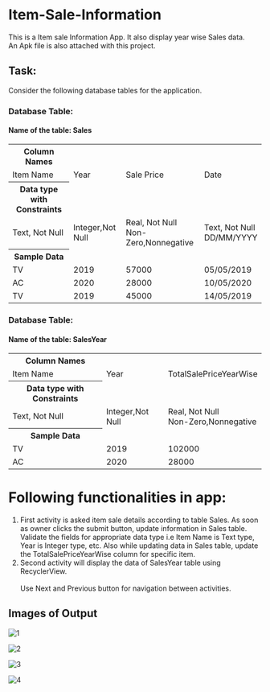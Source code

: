 # Item-Sale-Information
This is a Item sale Information App. It also display year wise  Sales data.
<br> An Apk file is also attached with this project.

## Task:
Consider the following database tables for the application.<br>
### Database Table:<br>
#### Name of the table: Sales
<table>
<tr>
  <th>Column Names</th>
</tr>
<tr>
    <td>Item Name</td>
    <td>Year</td>
    <td>Sale Price</td>
    <td>Date</td>
</tr>
<tr>
     <th>Data type with Constraints</th>
</tr>
<tr>
    <td>Text, Not Null</td>
    <td>Integer,Not Null</td>
    <td>Real, Not Null<br>Non-Zero,Nonnegative</td>
    <td>Text, Not Null<br>DD/MM/YYYY</td>
</tr>
<tr>
     <th>Sample Data</th>
</tr>
<tr>
    <td>TV</td>
    <td>2019</td>
    <td>57000</td>
    <td>05/05/2019</td>
</tr>
<tr>
    <td>AC</td>
    <td>2020</td>
    <td>28000</td>
    <td>10/05/2020</td>
</tr>
<tr>
    <td>TV</td>
    <td>2019</td>
    <td>45000</td>
    <td>14/05/2019</td>
</tr>
</table>

###  Database Table:<br>
####  Name of the table: SalesYear
<table>
<tr>
      <th>Column Names</th>
</tr>
<tr>
    <td>Item Name</td>
    <td>Year</td>
    <td>TotalSalePriceYearWise</td>
</tr>
<tr>
     <th>Data type with Constraints</th>
</tr>
<tr>
    <td>Text, Not Null</td>
    <td>Integer,Not Null</td>
    <td>Real, Not Null<br>Non-Zero,Nonnegative</td>
</tr>
<tr>
     <th>Sample Data</th>
</tr>
<tr>
    <td>TV</td>
    <td>2019</td>
    <td>102000</td>
</tr>
<tr>
    <td>AC</td>
    <td>2020</td>
    <td>28000</td>
</tr>
</table>

# Following functionalities in app:
1) First activity is asked item sale details according to table Sales. As soon as owner clicks
the submit button, update information in Sales table. Validate the fields for appropriate
data type i.e Item Name is Text type, Year is Integer type, etc. Also while updating data
in Sales table, update the TotalSalePriceYearWise column for specific item.<br>
2) Second activity will display the data of SalesYear table using RecyclerView.<br><br>
Use Next and Previous button for navigation between activities.

## Images of Output

![1](https://user-images.githubusercontent.com/52067673/83346086-27886380-a337-11ea-80d2-180ca74136f0.PNG)

![2](https://user-images.githubusercontent.com/52067673/83346107-4d156d00-a337-11ea-9ce2-d93fad820577.PNG)

![3](https://user-images.githubusercontent.com/52067673/83346119-63232d80-a337-11ea-942b-d865be38fc43.PNG)

![4](https://user-images.githubusercontent.com/52067673/83346130-72a27680-a337-11ea-8e64-5e6b5536e7ea.PNG)
